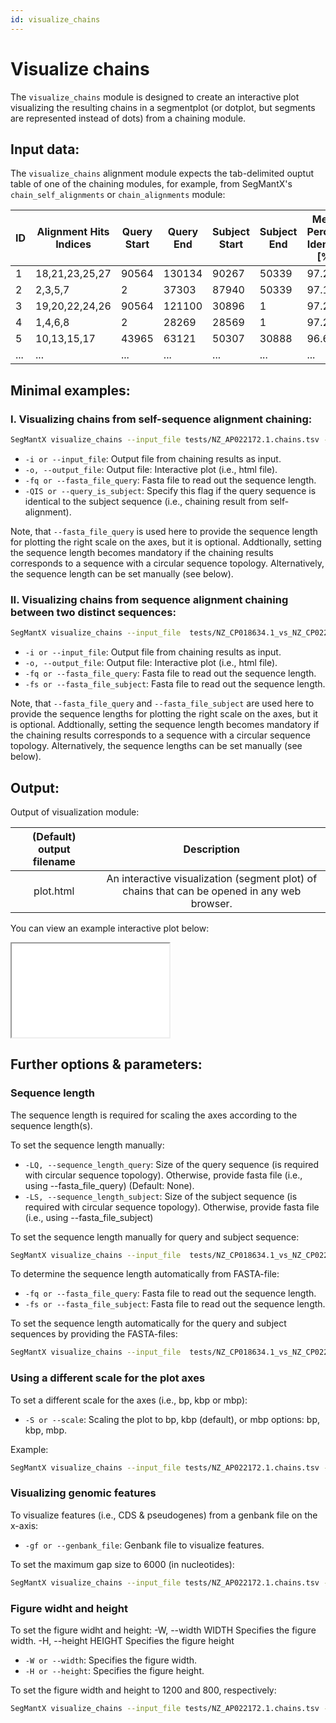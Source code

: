 ```yaml
---
id: visualize_chains
---
```


# Visualize chains

The `visualize_chains` module is designed to create an interactive plot visualizing the resulting chains in a segmentplot (or dotplot, but segments are represented instead of dots) from a chaining module.

## Input data:
The `visualize_chains` alignment module expects the tab-delimited ouptut table of one of the chaining modules, for example, from SegMantX's `chain_self_alignments` or `chain_alignments` module:

| ID  | Alignment Hits Indices | Query Start | Query End | Subject Start | Subject End | Mean Percent Identity [%] | Query Strand | Subject Strand | N Alignment Hits | Alignment Hit to Chain Contribution [%] | Chain Topology Query | Chain Topology Subject | Query Length | Subject Length |
|----|------------------------|------------|----------|--------------|------------|--------------------------|-------------|---------------|----------------|----------------------------------|------------------|-------------------|-------------|--------------|
| 1  | 18,21,23,25,27        | 90564      | 130134   | 90267        | 50339      | 97.23                    | +           | -             | 5              | 100.0                            | linear           | linear            | 39570       | 39928        |
| 2  | 2,3,5,7               | 2          | 37303    | 87940        | 50339      | 97.17                    | +           | -             | 4              | 100.0                            | linear           | linear            | 37301       | 37601        |
| 3  | 19,20,22,24,26        | 90564      | 121100   | 30896        | 1          | 97.26                    | +           | -             | 5              | 100.0                            | linear           | linear            | 30536       | 30895        |
| 4  | 1,4,6,8               | 2          | 28269    | 28569        | 1          | 97.22                    | +           | -             | 4              | 100.0                            | linear           | linear            | 28267       | 28568        |
| 5  | 10,13,15,17           | 43965      | 63121    | 50307        | 30888      | 96.67                    | +           | -             | 4              | 91.85111714345375                | linear           | linear            | 19156       | 19419        |
| ... | ...                    | ...        | ...      | ...          | ...        | ...                      | ...         | ...           | ...            | ...                              | ...              | ...               | ...         | ...          |


## Minimal examples:
### I. Visualizing chains from self-sequence alignment chaining:
```bash
SegMantX visualize_chains --input_file tests/NZ_AP022172.1.chains.tsv --output_file tests/NZ_AP022172.1.html --fasta_file_query  tests/NZ_AP022172.1.fasta --query_is_subject
```
- `-i or --input_file`: Output file from chaining results as input.
- `-o, --output_file`: Output file: Interactive plot (i.e., html file).
- `-fq or --fasta_file_query`: Fasta file to read out the sequence length.
- `-QIS or --query_is_subject`: Specify this flag if the query sequence is identical to the subject sequence (i.e., chaining result from self-alignment). 

Note, that `--fasta_file_query` is used here to provide the sequence length for plotting the right scale on the axes, but it is optional. Addtionally, setting the sequence length becomes mandatory if the chaining results corresponds to a sequence with a circular sequence topology. Alternatively, the sequence length can be set manually (see below).

### II. Visualizing chains from sequence alignment chaining between two distinct sequences:
```bash
SegMantX visualize_chains --input_file  tests/NZ_CP018634.1_vs_NZ_CP022004.1.chains.tsv --output_file tests/NZ_CP018634.1_vs_NZ_CP022004.1.html --fasta_file_query tests/NZ_CP018634.1.fasta --fasta_file_subject tests/NZ_CP022004.1.fasta
```
- `-i or --input_file`: Output file from chaining results as input.
- `-o, --output_file`: Output file: Interactive plot (i.e., html file).
- `-fq or --fasta_file_query`: Fasta file to read out the sequence length.
- `-fs or --fasta_file_subject`: Fasta file to read out the sequence length.

Note, that `--fasta_file_query` and `--fasta_file_subject` are used here to provide the sequence lengths for plotting the right scale on the axes, but it is optional. Addtionally, setting the sequence length becomes mandatory if the chaining results corresponds to a sequence with a circular sequence topology. Alternatively, the sequence lengths can be set manually (see below).

## Output:

Output of visualization module:

| (Default) output filename | Description |
|:----------:|:-----------:|
| plot.html | An interactive visualization (segment plot) of chains that can be opened in any web browser. | 

You can view an example interactive plot below:

<iframe src="../img/interactive_examplge_segmentplot.html" width="50%"></iframe>

## Further options & parameters:

### Sequence length
The sequence length is required for scaling the axes according to the sequence length(s).

To set the sequence length manually:
- `-LQ, --sequence_length_query`: Size of the query sequence (is required with circular sequence topology). Otherwise, provide fasta file (i.e., using --fasta_file_query) (Default: None).
- `-LS, --sequence_length_subject`: Size of the subject sequence (is required with circular sequence topology). Otherwise, provide fasta file (i.e., using --fasta_file_subject)
        
To set the sequence length manually for query and subject sequence:
```bash
SegMantX visualize_chains --input_file  tests/NZ_CP018634.1_vs_NZ_CP022004.1.chains.tsv --output_file tests/NZ_CP018634.1_vs_NZ_CP022004.1.html --fasta_file_query tests/NZ_CP018634.1.fasta --fasta_file_subject tests/NZ_CP022004.1.fasta --sequence_length_query 92831 --sequence_length_subject 59371
```

To determine the sequence length automatically from FASTA-file:
- `-fq or --fasta_file_query`: Fasta file to read out the sequence length.
- `-fs or --fasta_file_subject`: Fasta file to read out the sequence length.
                        
To set the sequence length automatically for the query and subject sequences by providing the FASTA-files:
```bash
SegMantX visualize_chains --input_file  tests/NZ_CP018634.1_vs_NZ_CP022004.1.chains.tsv --output_file tests/NZ_CP018634.1_vs_NZ_CP022004.1.html --fasta_file_query tests/NZ_CP018634.1.fasta --fasta_file_subject tests/NZ_CP022004.1.fasta
```

### Using a different scale for the plot axes
To set a different scale for the axes (i.e., bp, kbp or mbp):
- `-S or --scale`: Scaling the plot to bp, kbp (default), or mbp options: bp, kbp, mbp.

Example:
```bash
SegMantX visualize_chains --input_file tests/NZ_AP022172.1.chains.tsv --output_file tests/NZ_AP022172.1.html --fasta_file_query  tests/NZ_AP022172.1.fasta --query_is_subject --scale bp
```

### Visualizing genomic features
To visualize features (i.e., CDS & pseudogenes) from a genbank file on the x-axis:
- `-gf or --genbank_file`: Genbank file to visualize features.
        
To set the maximum gap size to 6000 (in nucleotides):
```bash
SegMantX visualize_chains --input_file tests/NZ_AP022172.1.chains.tsv --output_file tests/NZ_AP022172.1.html --fasta_file_query  tests/NZ_AP022172.1.fasta --query_is_subject --genbank_file tests/NZ_AP022172.1.gbk
```

### Figure widht and height
To set the figure widht and height:
  -W, --width WIDTH     Specifies the figure width.
  -H, --height HEIGHT   Specifies the figure height

- `-W or --width`: Specifies the figure width.
- `-H or --height`: Specifies the figure height.
        
To set the figure width and height to 1200 and 800, respectively:
```bash
SegMantX visualize_chains --input_file tests/NZ_AP022172.1.chains.tsv --output_file tests/NZ_AP022172.1.html --fasta_file_query  tests/NZ_AP022172.1.fasta --query_is_subject --width 1200 --height 800
```